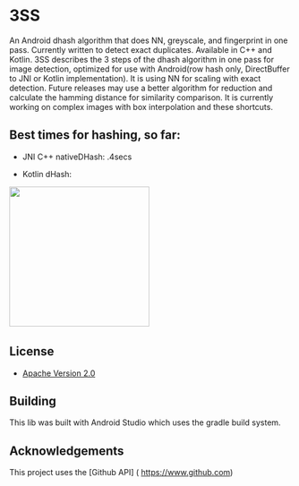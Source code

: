 # 3SS
An Android dhash algorithm that does NN, greyscale, and fingerprint in one pass. Currently written to detect exact duplicates.
Available in C++ and Kotlin.
3SS describes the 3 steps of the dhash algorithm in one pass for image detection, optimized for use with Android(row hash only, DirectBuffer to JNI or Kotlin implementation). It is using NN for scaling with exact detection.  Future releases may use a better algorithm for reduction and calculate the hamming distance for similarity comparison. It is currently working on complex images with box  interpolation and these shortcuts.

## Best times for hashing, so far:

* JNI C++ nativeDHash: .4secs

* Kotlin dHash: 


<img src="https://i.imgur.com/f5jLtXl.png" height="250"/>&nbsp;&nbsp;&nbsp;&nbsp;&nbsp;&nbsp;&nbsp;&nbsp;&nbsp;

## License

* [Apache Version 2.0](http://www.apache.org/licenses/LICENSE-2.0.html)

## Building

This lib was built with Android Studio which uses the gradle build system.  

## Acknowledgements

This project uses the [Github API] ( https://www.github.com)





